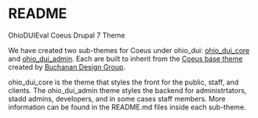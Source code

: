 README
======

OhioDUIEval Coeus Drupal 7 Theme

We have created two sub-themes for Coeus under ohio_dui: [ohio_dui_core](https://github.com/richardbuchanan/ohio_dui/tree/master/ohio_dui_core) and [ohio_dui_admin](https://github.com/richardbuchanan/ohio_dui/tree/master/ohio_dui_admin). Each are built to inherit from the [Coeus base theme](http://coeus.buchanandesigngroup.com) created by [Buchanan Design Group](http://buchanandesigngroup.com).

ohio_dui_core is the theme that styles the front for the public, staff, and clients. The ohio_dui_admin theme styles the backend for administrtators, stadd admins, developers, and in some cases staff members.
More information can be found in the README.md files inside each sub-theme.
